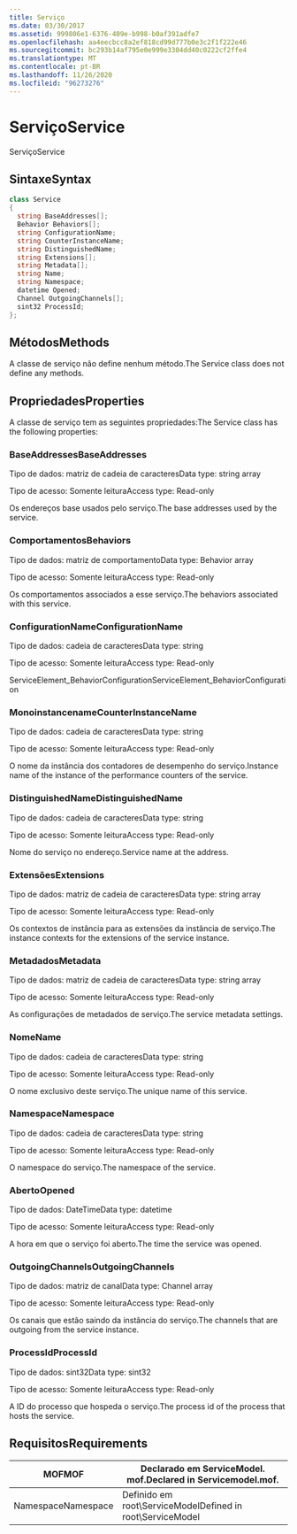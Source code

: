```yaml
---
title: Serviço
ms.date: 03/30/2017
ms.assetid: 999806e1-6376-409e-b998-b0af391adfe7
ms.openlocfilehash: aa4eecbcc8a2ef818cd99d777b0e3c2f1f222e46
ms.sourcegitcommit: bc293b14af795e0e999e3304dd40c0222cf2ffe4
ms.translationtype: MT
ms.contentlocale: pt-BR
ms.lasthandoff: 11/26/2020
ms.locfileid: "96273276"
---
```

# <a name="service"></a><span data-ttu-id="c33bf-102">Serviço</span><span class="sxs-lookup"><span data-stu-id="c33bf-102">Service</span></span>

<span data-ttu-id="c33bf-103">Serviço</span><span class="sxs-lookup"><span data-stu-id="c33bf-103">Service</span></span>  
  
## <a name="syntax"></a><span data-ttu-id="c33bf-104">Sintaxe</span><span class="sxs-lookup"><span data-stu-id="c33bf-104">Syntax</span></span>  
  
```csharp
class Service  
{  
  string BaseAddresses[];  
  Behavior Behaviors[];  
  string ConfigurationName;  
  string CounterInstanceName;  
  string DistinguishedName;  
  string Extensions[];  
  string Metadata[];  
  string Name;  
  string Namespace;  
  datetime Opened;  
  Channel OutgoingChannels[];  
  sint32 ProcessId;  
};  
```  
  
## <a name="methods"></a><span data-ttu-id="c33bf-105">Métodos</span><span class="sxs-lookup"><span data-stu-id="c33bf-105">Methods</span></span>  

 <span data-ttu-id="c33bf-106">A classe de serviço não define nenhum método.</span><span class="sxs-lookup"><span data-stu-id="c33bf-106">The Service class does not define any methods.</span></span>  
  
## <a name="properties"></a><span data-ttu-id="c33bf-107">Propriedades</span><span class="sxs-lookup"><span data-stu-id="c33bf-107">Properties</span></span>  

 <span data-ttu-id="c33bf-108">A classe de serviço tem as seguintes propriedades:</span><span class="sxs-lookup"><span data-stu-id="c33bf-108">The Service class has the following properties:</span></span>  
  
### <a name="baseaddresses"></a><span data-ttu-id="c33bf-109">BaseAddresses</span><span class="sxs-lookup"><span data-stu-id="c33bf-109">BaseAddresses</span></span>  

 <span data-ttu-id="c33bf-110">Tipo de dados: matriz de cadeia de caracteres</span><span class="sxs-lookup"><span data-stu-id="c33bf-110">Data type: string array</span></span>  
  
 <span data-ttu-id="c33bf-111">Tipo de acesso: Somente leitura</span><span class="sxs-lookup"><span data-stu-id="c33bf-111">Access type: Read-only</span></span>  
  
 <span data-ttu-id="c33bf-112">Os endereços base usados pelo serviço.</span><span class="sxs-lookup"><span data-stu-id="c33bf-112">The base addresses used by the service.</span></span>  
  
### <a name="behaviors"></a><span data-ttu-id="c33bf-113">Comportamentos</span><span class="sxs-lookup"><span data-stu-id="c33bf-113">Behaviors</span></span>  

 <span data-ttu-id="c33bf-114">Tipo de dados: matriz de comportamento</span><span class="sxs-lookup"><span data-stu-id="c33bf-114">Data type: Behavior array</span></span>  
  
 <span data-ttu-id="c33bf-115">Tipo de acesso: Somente leitura</span><span class="sxs-lookup"><span data-stu-id="c33bf-115">Access type: Read-only</span></span>  
  
 <span data-ttu-id="c33bf-116">Os comportamentos associados a esse serviço.</span><span class="sxs-lookup"><span data-stu-id="c33bf-116">The behaviors associated with this service.</span></span>  
  
### <a name="configurationname"></a><span data-ttu-id="c33bf-117">ConfigurationName</span><span class="sxs-lookup"><span data-stu-id="c33bf-117">ConfigurationName</span></span>  

 <span data-ttu-id="c33bf-118">Tipo de dados: cadeia de caracteres</span><span class="sxs-lookup"><span data-stu-id="c33bf-118">Data type: string</span></span>  
  
 <span data-ttu-id="c33bf-119">Tipo de acesso: Somente leitura</span><span class="sxs-lookup"><span data-stu-id="c33bf-119">Access type: Read-only</span></span>  
  
 <span data-ttu-id="c33bf-120">ServiceElement_BehaviorConfiguration</span><span class="sxs-lookup"><span data-stu-id="c33bf-120">ServiceElement_BehaviorConfiguration</span></span>  
  
### <a name="counterinstancename"></a><span data-ttu-id="c33bf-121">Monoinstancename</span><span class="sxs-lookup"><span data-stu-id="c33bf-121">CounterInstanceName</span></span>  

 <span data-ttu-id="c33bf-122">Tipo de dados: cadeia de caracteres</span><span class="sxs-lookup"><span data-stu-id="c33bf-122">Data type: string</span></span>  
  
 <span data-ttu-id="c33bf-123">Tipo de acesso: Somente leitura</span><span class="sxs-lookup"><span data-stu-id="c33bf-123">Access type: Read-only</span></span>  
  
 <span data-ttu-id="c33bf-124">O nome da instância dos contadores de desempenho do serviço.</span><span class="sxs-lookup"><span data-stu-id="c33bf-124">Instance name of the instance of the performance counters of the service.</span></span>  
  
### <a name="distinguishedname"></a><span data-ttu-id="c33bf-125">DistinguishedName</span><span class="sxs-lookup"><span data-stu-id="c33bf-125">DistinguishedName</span></span>  

 <span data-ttu-id="c33bf-126">Tipo de dados: cadeia de caracteres</span><span class="sxs-lookup"><span data-stu-id="c33bf-126">Data type: string</span></span>  
  
 <span data-ttu-id="c33bf-127">Tipo de acesso: Somente leitura</span><span class="sxs-lookup"><span data-stu-id="c33bf-127">Access type: Read-only</span></span>  
  
 <span data-ttu-id="c33bf-128">Nome do serviço no endereço.</span><span class="sxs-lookup"><span data-stu-id="c33bf-128">Service name at the address.</span></span>  
  
### <a name="extensions"></a><span data-ttu-id="c33bf-129">Extensões</span><span class="sxs-lookup"><span data-stu-id="c33bf-129">Extensions</span></span>  

 <span data-ttu-id="c33bf-130">Tipo de dados: matriz de cadeia de caracteres</span><span class="sxs-lookup"><span data-stu-id="c33bf-130">Data type: string array</span></span>  
  
 <span data-ttu-id="c33bf-131">Tipo de acesso: Somente leitura</span><span class="sxs-lookup"><span data-stu-id="c33bf-131">Access type: Read-only</span></span>  
  
 <span data-ttu-id="c33bf-132">Os contextos de instância para as extensões da instância de serviço.</span><span class="sxs-lookup"><span data-stu-id="c33bf-132">The instance contexts for the extensions of the service instance.</span></span>  
  
### <a name="metadata"></a><span data-ttu-id="c33bf-133">Metadados</span><span class="sxs-lookup"><span data-stu-id="c33bf-133">Metadata</span></span>  

 <span data-ttu-id="c33bf-134">Tipo de dados: matriz de cadeia de caracteres</span><span class="sxs-lookup"><span data-stu-id="c33bf-134">Data type: string array</span></span>  
  
 <span data-ttu-id="c33bf-135">Tipo de acesso: Somente leitura</span><span class="sxs-lookup"><span data-stu-id="c33bf-135">Access type: Read-only</span></span>  
  
 <span data-ttu-id="c33bf-136">As configurações de metadados de serviço.</span><span class="sxs-lookup"><span data-stu-id="c33bf-136">The service metadata settings.</span></span>  
  
### <a name="name"></a><span data-ttu-id="c33bf-137">Nome</span><span class="sxs-lookup"><span data-stu-id="c33bf-137">Name</span></span>  

 <span data-ttu-id="c33bf-138">Tipo de dados: cadeia de caracteres</span><span class="sxs-lookup"><span data-stu-id="c33bf-138">Data type: string</span></span>  
  
 <span data-ttu-id="c33bf-139">Tipo de acesso: Somente leitura</span><span class="sxs-lookup"><span data-stu-id="c33bf-139">Access type: Read-only</span></span>  
  
 <span data-ttu-id="c33bf-140">O nome exclusivo deste serviço.</span><span class="sxs-lookup"><span data-stu-id="c33bf-140">The unique name of this service.</span></span>  
  
### <a name="namespace"></a><span data-ttu-id="c33bf-141">Namespace</span><span class="sxs-lookup"><span data-stu-id="c33bf-141">Namespace</span></span>  

 <span data-ttu-id="c33bf-142">Tipo de dados: cadeia de caracteres</span><span class="sxs-lookup"><span data-stu-id="c33bf-142">Data type: string</span></span>  
  
 <span data-ttu-id="c33bf-143">Tipo de acesso: Somente leitura</span><span class="sxs-lookup"><span data-stu-id="c33bf-143">Access type: Read-only</span></span>  
  
 <span data-ttu-id="c33bf-144">O namespace do serviço.</span><span class="sxs-lookup"><span data-stu-id="c33bf-144">The namespace of the service.</span></span>  
  
### <a name="opened"></a><span data-ttu-id="c33bf-145">Aberto</span><span class="sxs-lookup"><span data-stu-id="c33bf-145">Opened</span></span>  

 <span data-ttu-id="c33bf-146">Tipo de dados: DateTime</span><span class="sxs-lookup"><span data-stu-id="c33bf-146">Data type: datetime</span></span>  
  
 <span data-ttu-id="c33bf-147">Tipo de acesso: Somente leitura</span><span class="sxs-lookup"><span data-stu-id="c33bf-147">Access type: Read-only</span></span>  
  
 <span data-ttu-id="c33bf-148">A hora em que o serviço foi aberto.</span><span class="sxs-lookup"><span data-stu-id="c33bf-148">The time the service was opened.</span></span>  
  
### <a name="outgoingchannels"></a><span data-ttu-id="c33bf-149">OutgoingChannels</span><span class="sxs-lookup"><span data-stu-id="c33bf-149">OutgoingChannels</span></span>  

 <span data-ttu-id="c33bf-150">Tipo de dados: matriz de canal</span><span class="sxs-lookup"><span data-stu-id="c33bf-150">Data type: Channel array</span></span>  
  
 <span data-ttu-id="c33bf-151">Tipo de acesso: Somente leitura</span><span class="sxs-lookup"><span data-stu-id="c33bf-151">Access type: Read-only</span></span>  
  
 <span data-ttu-id="c33bf-152">Os canais que estão saindo da instância do serviço.</span><span class="sxs-lookup"><span data-stu-id="c33bf-152">The channels that are outgoing from the service instance.</span></span>  
  
### <a name="processid"></a><span data-ttu-id="c33bf-153">ProcessId</span><span class="sxs-lookup"><span data-stu-id="c33bf-153">ProcessId</span></span>  

 <span data-ttu-id="c33bf-154">Tipo de dados: sint32</span><span class="sxs-lookup"><span data-stu-id="c33bf-154">Data type: sint32</span></span>  
  
 <span data-ttu-id="c33bf-155">Tipo de acesso: Somente leitura</span><span class="sxs-lookup"><span data-stu-id="c33bf-155">Access type: Read-only</span></span>  
  
 <span data-ttu-id="c33bf-156">A ID do processo que hospeda o serviço.</span><span class="sxs-lookup"><span data-stu-id="c33bf-156">The process id of the process that hosts the service.</span></span>  
  
## <a name="requirements"></a><span data-ttu-id="c33bf-157">Requisitos</span><span class="sxs-lookup"><span data-stu-id="c33bf-157">Requirements</span></span>  
  
|<span data-ttu-id="c33bf-158">MOF</span><span class="sxs-lookup"><span data-stu-id="c33bf-158">MOF</span></span>|<span data-ttu-id="c33bf-159">Declarado em ServiceModel. mof.</span><span class="sxs-lookup"><span data-stu-id="c33bf-159">Declared in Servicemodel.mof.</span></span>|  
|---------|-----------------------------------|  
|<span data-ttu-id="c33bf-160">Namespace</span><span class="sxs-lookup"><span data-stu-id="c33bf-160">Namespace</span></span>|<span data-ttu-id="c33bf-161">Definido em root\ServiceModel</span><span class="sxs-lookup"><span data-stu-id="c33bf-161">Defined in root\ServiceModel</span></span>|

